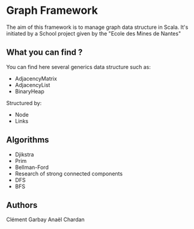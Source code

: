 # Graph Framework

The aim of this framework is to manage graph data structure in Scala.
It's initiated by a School project given by the "Ecole des Mines de Nantes"

## What you can find ?

You can find here several generics data structure such as:
- AdjacencyMatrix
- AdjacencyList
- BinaryHeap

Structured by:
- Node
- Links

## Algorithms
- Djikstra
- Prim
- Bellman-Ford
- Research of strong connected components
- DFS
- BFS

## Authors

Clément Garbay
Anaël Chardan
